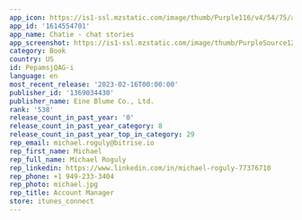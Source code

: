 ```yaml
---
app_icon: https://is1-ssl.mzstatic.com/image/thumb/Purple116/v4/54/75/ae/5475ae7f-40a0-67dd-f7f3-df07700ec1a1/AppIcon-1x_U007emarketing-0-10-0-85-220.png/1024x1024bb.png
app_id: '1614554701'
app_name: Chatie - chat stories
app_screenshot: https://is1-ssl.mzstatic.com/image/thumb/PurpleSource122/v4/50/f8/4d/50f84d86-b452-770e-50bf-989cf856794c/66a0ca6f-a39d-46fe-b4ab-2344b98882f4_1._U110e_U1162_U1110_U1175_U11bc_U1112_U1167_U11bc__U1112_U116c_U110e_U1161_U1109_U1161_U11bc_U1109_U1166.png/1284x2778bb.png
category: Book
country: US
id: PepamsjQAG-i
language: en
most_recent_release: '2023-02-16T00:00:00'
publisher_id: '1369034430'
publisher_name: Eine Blume Co., Ltd.
rank: '538'
release_count_in_past_year: '0'
release_count_in_past_year_category: 8
release_count_in_past_year_top_in_category: 29
rep_email: michael.roguly@bitrise.io
rep_first_name: Michael
rep_full_name: Michael Roguly
rep_linkedin: https://www.linkedin.com/in/michael-roguly-77376710
rep_phone: +1 949-233-3404
rep_photo: michael.jpg
rep_title: Account Manager
store: itunes_connect
---
```

